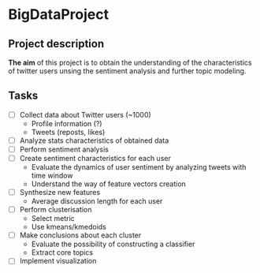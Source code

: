 # BigDataProject

## Project description

**The aim** of this project is to obtain the understanding of the characteristics of twitter users unsing the sentiment analysis and further topic modeling. 

## Tasks

- [ ] Collect data about Twitter users (~1000) 
  * Profile information (?)
  * Tweets (reposts, likes)
- [ ] Analyze stats characteristics of obtained data
- [ ] Perform sentiment analysis
- [ ] Create sentiment characteristics for each user
  * Evaluate the dynamics of user sentiment by analyzing tweets with time window
  * Understand the way of feature vectors creation
- [ ] Synthesize new features
  * Average discussion length for each user
- [ ] Perform clusterisation
  * Select metric
  * Use kmeans/kmedoids
- [ ] Make conclusions about each cluster
  * Evaluate the possibility of constructing a classifier
  * Extract core topics
- [ ] Implement visualization 
